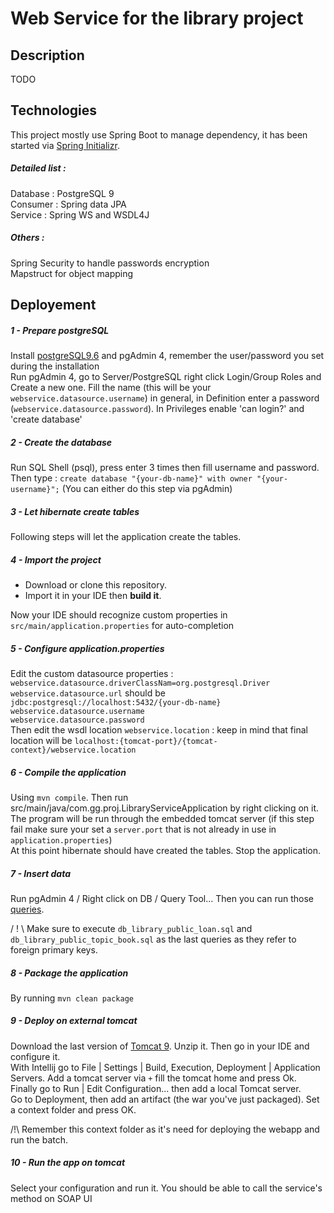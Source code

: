 # Web Service for the library project  
  
## Description  
  
TODO
  
## Technologies  
  
This project mostly use Spring Boot to manage dependency, it has been started via [Spring Initializr](https://start.spring.io/).  
  
##### Detailed list :  
  
Database :  PostgreSQL 9\
Consumer :  Spring data JPA\
Service : Spring WS and WSDL4J
  
##### Others :  
  
Spring Security to handle passwords encryption\
Mapstruct for object mapping
      
## Deployement  
 
##### 1 - Prepare postgreSQL
Install [postgreSQL9.6](https://www.postgresql.org/download/) and pgAdmin 4, remember the user/password you set during the installation\
Run pgAdmin 4, go to Server/PostgreSQL right click Login/Group Roles and Create a new one.
Fill the name (this will be your `webservice.datasource.username`) in general, in Definition enter a password (`webservice.datasource.password`). In Privileges enable 'can login?' and 'create database'

##### 2 - Create the database
Run SQL Shell (psql), press enter 3 times then fill username and password. Then type : `create database "{your-db-name}" with owner "{your-username}";`
(You can either do this step via pgAdmin)

##### 3 - Let hibernate create tables
Following steps will let the application create the tables.

##### 4 - Import the project
- Download or clone this repository.
- Import it in your IDE then **build it**.

Now your IDE should recognize custom properties in `src/main/application.properties` for auto-completion

##### 5 - Configure application.properties
Edit the custom datasource properties :\
`webservice.datasource.driverClassNam=org.postgresql.Driver`\
`webservice.datasource.url` should be `jdbc:postgresql://localhost:5432/{your-db-name}`\
`webservice.datasource.username`\
`webservice.datasource.password`\
Then edit the wsdl location `webservice.location` : keep in mind that final location will be `localhost:{tomcat-port}/{tomcat-context}/webservice.location`

##### 6 - Compile the application
Using `mvn compile`. Then run
src/main/java/com.gg.proj.LibraryServiceApplication by right clicking on it. The program will be run through the embedded tomcat server (if this step fail make sure your set a `server.port` that is not already in use in `application.properties`)\
At this point hibernate should have created the tables. Stop the application.

##### 7 - Insert data
Run pgAdmin 4 / Right click on DB / Query Tool...
Then you can run those [queries](https://github.com/xxjokerx/library-service/tree/master/documents/sql-script/datadump).

/ ! \ Make sure to execute `db_library_public_loan.sql` and `db_library_public_topic_book.sql` as the last queries as they refer to foreign primary keys.

##### 8 - Package the application
By running `mvn clean package`

##### 9 - Deploy on external tomcat
Download the last version of [Tomcat 9](https://tomcat.apache.org/download-90.cgi). Unzip it. Then go in your IDE and configure it.\
With Intellij go to File | Settings | Build, Execution, Deployment | Application Servers. Add a tomcat server via `+` fill the tomcat home and press Ok.
Finally go to Run | Edit Configuration... then add a local Tomcat server.\
Go to Deployment, then add an artifact (the war you've just packaged). Set a context folder and press OK.

/!\ Remember this context folder as it's need for deploying the webapp and run the batch.

##### 10 - Run the app on tomcat
Select your configuration and run it. You should be able to call the service's method on SOAP UI

